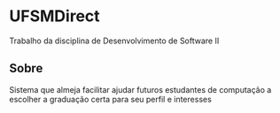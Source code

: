 # UFSMDirect
Trabalho da disciplina de Desenvolvimento de Software II

## Sobre
Sistema que almeja facilitar ajudar futuros estudantes de computação a escolher a graduação certa para seu perfil e interesses